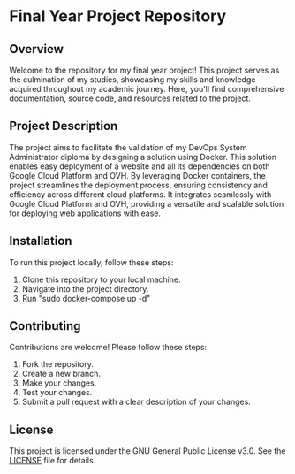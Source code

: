 # Final Year Project Repository

## Overview

Welcome to the repository for my final year project! This project serves as the culmination of my studies, showcasing my skills and knowledge acquired throughout my academic journey. Here, you'll find comprehensive documentation, source code, and resources related to the project.

## Project Description

The project aims to facilitate the validation of my DevOps System Administrator diploma by designing a solution using Docker. This solution enables easy
deployment of a website and all its dependencies on both Google Cloud Platform and OVH. By leveraging Docker containers, the project streamlines the deployment
process, ensuring consistency and efficiency across different cloud platforms. It integrates seamlessly with Google Cloud Platform and OVH, providing a
versatile and scalable solution for deploying web applications with ease.


## Installation

To run this project locally, follow these steps:

1. Clone this repository to your local machine.
2. Navigate into the project directory.
3. Run "sudo docker-compose up -d"

## Contributing

Contributions are welcome! Please follow these steps:

1. Fork the repository.
2. Create a new branch.
3. Make your changes.
4. Test your changes.
5. Submit a pull request with a clear description of your changes.

## License

This project is licensed under the GNU General Public License v3.0. See the [LICENSE](LICENSE) file for details.
